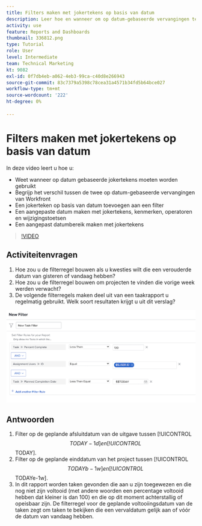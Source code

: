 ```yaml
---
title: Filters maken met jokertekens op basis van datum
description: Leer hoe en wanneer om op datum-gebaseerde vervangingen te gebruiken en een filter met op datum-gebaseerde vervanging binnen te bouwen [!DNL  Workfront].
activity: use
feature: Reports and Dashboards
thumbnail: 336812.png
type: Tutorial
role: User
level: Intermediate
team: Technical Marketing
kt: 9082
exl-id: 0f7db4eb-a062-4eb3-99ca-c40d8e266943
source-git-commit: 83c7379a5398c78cea31a4571b34fd5b64bce027
workflow-type: tm+mt
source-wordcount: '222'
ht-degree: 0%

---
```


# Filters maken met jokertekens op basis van datum

In deze video leert u hoe u:

* Weet wanneer op datum gebaseerde jokertekens moeten worden gebruikt
* Begrijp het verschil tussen de twee op datum-gebaseerde vervangingen van Workfront
* Een jokerteken op basis van datum toevoegen aan een filter
* Een aangepaste datum maken met jokertekens, kenmerken, operatoren en wijzigingstoetsen
* Een aangepast datumbereik maken met jokertekens

>[!VIDEO](https://video.tv.adobe.com/v/336812/?quality=12)

## Activiteitenvragen

1. Hoe zou u de filterregel bouwen als u kwesties wilt die een verouderde datum van gisteren of vandaag hebben?
1. Hoe zou u de filterregel bouwen om projecten te vinden die vorige week werden verwacht?
1. De volgende filterregels maken deel uit van een taakrapport u regelmatig gebruikt. Welk soort resultaten krijgt u uit dit verslag?

![Een afbeelding van het scherm om een taakfilter te maken met een jokerteken op basis van datum](assets/date-wildcard-answer-1.png)

## Antwoorden

1. Filter op de geplande afsluitdatum van de uitgave tussen [!UICONTROL $$TODAY-1d] en [!UICONTROL $$TODAY].
1. Filter op de geplande einddatum van het project tussen [!UICONTROL $$TODAYb-1w] en [!UICONTROL $$TODAYe-1w].
1. In dit rapport worden taken gevonden die aan u zijn toegewezen en die nog niet zijn voltooid (met andere woorden een percentage voltooid hebben dat kleiner is dan 100) en die op dit moment achterstallig of opeisbaar zijn. De filterregel voor de geplande voltooiingsdatum van de taken zegt om taken te bekijken die een vervaldatum gelijk aan of vóór de datum van vandaag hebben.
